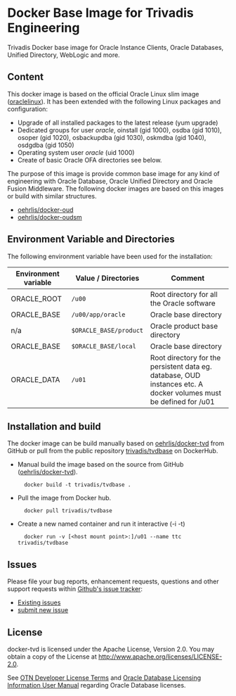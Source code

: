 # Docker Base Image for Trivadis Engineering
Trivadis Docker base image for Oracle Instance Clients, Oracle Databases, Unified Directory, WebLogic and more.

## Content

This docker image is based on the official Oracle Linux slim image ([oraclelinux](https://hub.docker.com/r/_/oraclelinux/)). It has been extended with the following Linux packages and configuration:

* Upgrade of all installed packages to the latest release (yum upgrade)
* Dedicated groups for user *oracle*, oinstall (gid 1000), osdba (gid 1010), osoper (gid 1020), osbackupdba (gid 1030), oskmdba (gid 1040), osdgdba (gid 1050)
* Operating system user *oracle* (uid 1000)
* Create of basic Oracle OFA directories see below.

The purpose of this image is provide common base image for any kind of engineering with Oracle Database, Oracle Unified Directory and Oracle Fusion Middleware. The following docker images are based on this images or build with similar structures.

   * [oehrlis/docker-oud](https://github.com/oehrlis/docker-oud)
   * [oehrlis/docker-oudsm](https://github.com/oehrlis/docker-oudm)

## Environment Variable and Directories

The following environment variable have been used for the installation:

Environment variable | Value / Directories         | Comment
-------------------- | --------------------------- | ---------------
ORACLE_ROOT          | ```/u00```                   | Root directory for all the Oracle software
ORACLE_BASE          | ```/u00/app/oracle```         | Oracle base directory
n/a                  | ```$ORACLE_BASE/product```    | Oracle product base directory
ORACLE_BASE          | ```$ORACLE_BASE/local```    | Oracle base directory
ORACLE_DATA          | ```/u01```                   | Root directory for the persistent data eg. database, OUD instances etc. A docker volumes must be defined for /u01

## Installation and build
The docker image can be build manually based on [oehrlis/docker-tvd](https://github.com/oehrlis/docker-tvd) from GitHub or pull from the public repository [trivadis/tvdbase](https://hub.docker.com/r/trivadis/tvdbase/) on DockerHub.

* Manual build the image based on the source from GitHub ([oehrlis/docker-tvd](https://github.com/oehrlis/docker-tvd)).

        docker build -t trivadis/tvdbase .

* Pull the image from Docker hub.

        docker pull trivadis/tvdbase

* Create a new named container and run it interactive (-i -t)

        docker run -v [<host mount point>:]/u01 --name ttc trivadis/tvdbase

## Issues

Please file your bug reports, enhancement requests, questions and other support requests within [Github's issue tracker](https://help.github.com/articles/about-issues/):

* [Existing issues](https://github.com/oehrlis/docker-tvd/issues)
* [submit new issue](https://github.com/oehrlis/docker-tvd/issues/new)

## License

docker-tvd is licensed under the Apache License, Version 2.0. You may obtain a copy of the License at <http://www.apache.org/licenses/LICENSE-2.0>.

See [OTN Developer License Terms](http://www.oracle.com/technetwork/licenses/standard-license-152015.html) and [Oracle Database Licensing Information User Manual](https://docs.oracle.com/database/122/DBLIC/Licensing-Information.htm#DBLIC-GUID-B6113390-9586-46D7-9008-DCC9EDA45AB4) regarding Oracle Database licenses.
